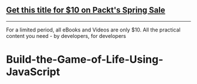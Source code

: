 ## [Get this title for $10 on Packt's Spring Sale](https://www.packt.com/V17690?utm_source=github&utm_medium=packt-github-repo&utm_campaign=spring_10_dollar_2022)
-----
For a limited period, all eBooks and Videos are only $10. All the practical content you need \- by developers, for developers

# Build-the-Game-of-Life-Using-JavaScript